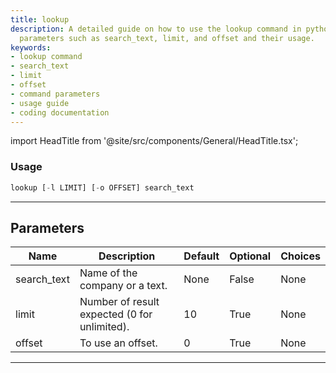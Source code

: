 ```yaml
---
title: lookup
description: A detailed guide on how to use the lookup command in python, showing
  parameters such as search_text, limit, and offset and their usage.
keywords:
- lookup command
- search_text
- limit
- offset
- command parameters
- usage guide
- coding documentation
---
```


import HeadTitle from '@site/src/components/General/HeadTitle.tsx';

<HeadTitle title="portfolio/degiro/lookup /brokers - Reference | OpenBB Terminal Docs" />



### Usage

```python
lookup [-l LIMIT] [-o OFFSET] search_text
```

---

## Parameters

| Name | Description | Default | Optional | Choices |
| ---- | ----------- | ------- | -------- | ------- |
| search_text | Name of the company or a text. | None | False | None |
| limit | Number of result expected (0 for unlimited). | 10 | True | None |
| offset | To use an offset. | 0 | True | None |

---
